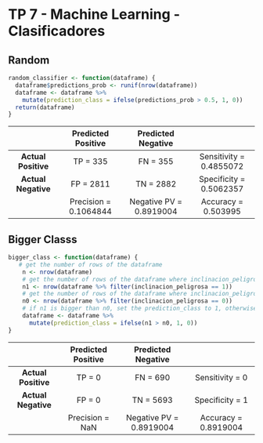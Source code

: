 # TP 7 - Machine Learning - Clasificadores

## Random

```R
random_classifier <- function(dataframe) {
  dataframe$predictions_prob <- runif(nrow(dataframe))
  dataframe <- dataframe %>%
    mutate(prediction_class = ifelse(predictions_prob > 0.5, 1, 0))
  return(dataframe)
}
```

| | **Predicted Positive**| **Predicted Negative** | |
|:--:|:--:|:--:|:--:|
|**Actual Positive**| TP = 335 | FN = 355 | Sensitivity = 0.4855072  |
|**Actual Negative**| FP = 2811 | TN = 2882 | Specificity = 0.5062357   |
| | Precision =  0.1064844 | Negative PV = 0.8919004 | Accuracy = 0.503995 |

## Bigger Classs

```R
bigger_class <- function(dataframe) {
   # get the number of rows of the dataframe
    n <- nrow(dataframe)
    # get the number of rows of the dataframe where inclinacion_peligrosa is 1
    n1 <- nrow(dataframe %>% filter(inclinacion_peligrosa == 1))
    # get the number of rows of the dataframe where inclinacion_peligrosa is 0
    n0 <- nrow(dataframe %>% filter(inclinacion_peligrosa == 0))
    # if n1 is bigger than n0, set the prediction_class to 1, otherwise set it to 0
    dataframe <- dataframe %>%
      mutate(prediction_class = ifelse(n1 > n0, 1, 0))
}
```

| | **Predicted Positive**| **Predicted Negative** | |
|:--:|:--:|:--:|:--:|
|**Actual Positive**| TP = 0 | FN = 690 | Sensitivity = 0 |
|**Actual Negative**| FP = 0 | TN = 5693 | Specificity = 1 |
| | Precision = NaN | Negative PV = 0.8919004 | Accuracy = 0.8919004 |





       